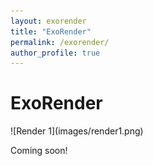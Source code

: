 ```yaml
---
layout: exorender
title: "ExoRender"
permalink: /exorender/
author_profile: true
---
```


# ExoRender

<div class="gallery">
![Render 1](images/render1.png)
</div>

Coming soon!